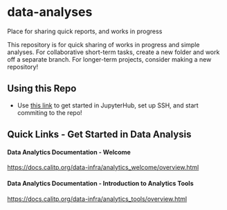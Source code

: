 # data-analyses
Place for sharing quick reports, and works in progress

This repository is for quick sharing of works in progress and simple analyses. 
For collaborative short-term tasks, create a new folder and work off a separate branch.
For longer-term projects, consider making a new repository!

## Using this Repo

* Use [this link](https://docs.calitp.org/data-infra/analytics_tools/saving_code.html#onboarding-setup) to get started in JupyterHub, set up SSH, and start commiting to the repo!

## Quick Links - Get Started in Data Analysis

#### Data Analytics Documentation - Welcome

https://docs.calitp.org/data-infra/analytics_welcome/overview.html

#### Data Analytics Documentation - Introduction to Analytics Tools

https://docs.calitp.org/data-infra/analytics_tools/overview.html
